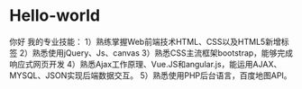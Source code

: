 # Hello-world

你好
我的专业技能：
1）熟练掌握Web前端技术HTML、CSS以及HTML5新增标签
2）熟悉使用jQuery、Js、canvas
3）熟悉CSS主流框架bootstrap，能够完成响应式网页开发
4）熟悉Ajax工作原理、Vue.JS和angular.js，能运用AJAX、MYSQL、JSON实现后端数据交互。
5）熟悉使用PHP后台语言，百度地图API。

